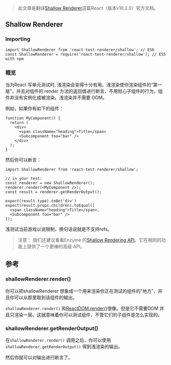 > 此文章是翻译[Shallow Renderer](https://reactjs.org/docs/shallow-renderer.html)这篇React（版本v16.2.0）官方文档。

## Shallow Renderer

### Importing

```
import ShallowRenderer from 'react-test-renderer/shallow'; // ES6
const ShallowRenderer = require('react-test-renderer/shallow'); // ES5 with npm
```

### 概览

当为React 写单元测试时, 浅渲染会变得十分有用。浅渲染使你渲染组件的“第一层”，并且对组件的 render 方法的返回值进行断言，不用担心子组件的行为，组件并没有实例化或被渲染。浅渲染并不需要 DOM。

例如，如果你有如下的组件：

```
function MyComponent() {
  return (
    <div>
      <span className="heading">Title</span>
      <Subcomponent foo="bar" />
    </div>
  );
}
```

然后你可以断言：

```
import ShallowRenderer from 'react-test-renderer/shallow';

// in your test:
const renderer = new ShallowRenderer();
renderer.render(<MyComponent />);
const result = renderer.getRenderOutput();

expect(result.type).toBe('div')
expect(result.props.children).toEqual([
  <span className="heading">Title</span>,
  <Subcomponent foo="bar" />
]);
```

浅测试当前游戏以讹限制，换句话说就是不支持refs。

> 注意：
> 我们还建议看看Enzyme 的[Shallow Rendering API](http://airbnb.io/enzyme/docs/api/shallow.html)。它在相同的功能上提供了一个更棒的高级 API。


## 参考

### shallowRenderer.render()

你可以把shallowRenderer 想象成一个用来渲染你正在测试的组件的“地方”，并且你可以从那里取到该组件的输出。

`shallowRenderer.render()` 和[ReactDOM.render()](https://reactjs.org/docs/react-dom.html#render)很像。但是它不需要DOM 并且只渲染一层。这就意味着你可以测试组件，不管它们的子组件是怎么实现的。

### shallowRenderer.getRenderOutput()

在`shallowRenderer.render()` 调用之后，你可以使用`shallowRenderer.getRenderOutput()` 得到浅渲染的输出。

然后你就可以对输出进行断言了。
